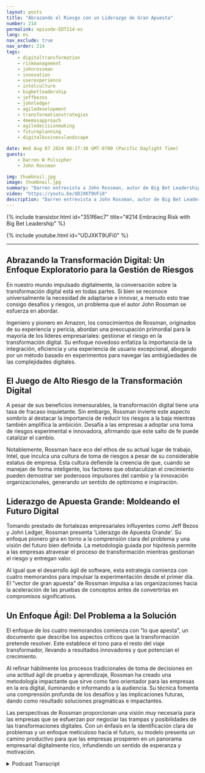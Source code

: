 ```yaml
---
layout: posts
title: "Abrazando el Riesgo con un Liderazgo de Gran Apuesta"
number: 214
permalink: episode-EDT214-es
lang: es
nav_exclude: true
nav_order: 214
tags:
    - digitaltransformation
    - riskmanagement
    - johnrossman
    - innovation
    - userexperience
    - intelculture
    - bigbetleadership
    - jeffbezos
    - johnledger
    - agiledevelopment
    - transformationstrategies
    - 4memosapproach
    - agiledecisionmaking
    - futureplanning
    - digitalbusinesslandscape

date: Wed Aug 07 2024 08:27:38 GMT-0700 (Pacific Daylight Time)
guests:
    - Darren W Pulsipher
    - John Rossman

img: thumbnail.jpg
image: thumbnail.jpg
summary: "Darren entrevista a John Rossman, autor de Big Bet Leadership, sobre la transformación digital y cómo efectuar un cambio profundo en las organizaciones, no solo pequeños cambios evolutivos."
video: "https://youtu.be/UDJXKT9UFi0"
description: "Darren entrevista a John Rossman, autor de Big Bet Leadership, sobre la transformación digital y cómo efectuar un cambio profundo en las organizaciones, no solo pequeños cambios evolutivos."
---
```


<div>
{% include transistor.html id="351f6ec7" title="#214 Embracing Risk with Big Bet Leadership" %}

{% include youtube.html id="UDJXKT9UFi0" %}
</div>

---

## Abrazando la Transformación Digital: Un Enfoque Exploratorio para la Gestión de Riesgos

En nuestro mundo impulsado digitalmente, la conversación sobre la transformación digital está en todas partes. Si bien se reconoce universalmente la necesidad de adaptarse e innovar, a menudo esto trae consigo desafíos y riesgos, un problema que el autor John Rossman se esfuerza en abordar.

Ingeniero y pionero en Amazon, los conocimientos de Rossman, originados de su experiencia y pericia, abordan una preocupación primordial para la mayoría de los líderes empresariales: gestionar el riesgo en la transformación digital. Su enfoque novedoso enfatiza la importancia de la integración, eficiencia y una experiencia de usuario excepcional, abogando por un método basado en experimentos para navegar las ambigüedades de las complejidades digitales.

## El Juego de Alto Riesgo de la Transformación Digital

A pesar de sus beneficios inmensurables, la transformación digital tiene una tasa de fracaso inquietante. Sin embargo, Rossman invierte este aspecto sombrío al destacar la importancia de reducir los riesgos a la baja mientras también amplifica la ambición. Desafía a las empresas a adoptar una toma de riesgos experimental e innovadora, afirmando que este salto de fe puede catalizar el cambio.

Notablemente, Rossman hace eco del ethos de su actual lugar de trabajo, Intel, que inculca una cultura de toma de riesgos a pesar de su considerable estatus de empresa. Esta cultura defiende la creencia de que, cuando se manejan de forma inteligente, los factores que obstaculizan el crecimiento pueden demostrar ser poderosos impulsores del cambio y la innovación organizacionales, generando un sentido de optimismo e inspiración.

## Liderazgo de Apuesta Grande: Moldeando el Futuro Digital

Tomando prestado de fortalezas empresariales influyentes como Jeff Bezos y John Ledger, Rossman presenta 'Liderazgo de Apuesta Grande'. Su enfoque pionero gira en torno a la comprensión clara del problema y una visión del futuro bien definida. La metodología guiada por hipótesis permite a las empresas atravesar el proceso de transformación mientras gestionan el riesgo y entregan valor.

Al igual que el desarrollo ágil de software, esta estrategia comienza con cuatro memorandos para impulsar la experimentación desde el primer día. El "vector de gran apuesta" de Rossman impulsa a las organizaciones hacia la aceleración de las pruebas de conceptos antes de convertirlas en compromisos significativos.

## Un Enfoque Ágil: Del Problema a la Solución

El enfoque de los cuatro memorandos comienza con "lo que apesta", un documento que describe los aspectos críticos que la transformación pretende resolver. Este establece el tono para el resto del viaje transformador, llevando a resultados innovadores y que potencian el crecimiento.

Al refinar hábilmente los procesos tradicionales de toma de decisiones en una actitud ágil de prueba y aprendizaje, Rossman ha creado una metodología impactante que sirve como faro orientador para las empresas en la era digital, iluminando e informando a la audiencia. Su técnica fomenta una comprensión profunda de los desafíos y las implicaciones futuras, dando como resultado soluciones pragmáticas e impactantes.

Las perspectivas de Rossman proporcionan una visión muy necesaria para las empresas que se esfuerzan por negociar las trampas y posibilidades de las transformaciones digitales. Con un énfasis en la identificación clara de problemas y un enfoque meticuloso hacia el futuro, su modelo presenta un camino productivo para que las empresas prosperen en un panorama empresarial digitalmente rico, infundiendo un sentido de esperanza y motivación.



<details>
<summary> Podcast Transcript </summary>

<p></p>

</details>
